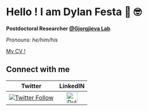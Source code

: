 # Hello ! I am Dylan Festa 👋 🤓

**Postdoctoral Researcher [@Gjorgjieva Lab](https://brain.mpg.de/gjor)**

*Pronouns: he/him/his*

[My CV !](https://github.com/dylanfesta/dylanfesta/raw/master/static/FestaD_cv.pdf)

## Connect with me 

| Twitter | LinkedIN |
|:-:|:-:|
[![Twitter Follow](https://img.shields.io/twitter/follow/dylanfesta.svg?style=social)](https://twitter.com/dylanfesta) | <a href="https://www.linkedin.com/in/dylanfesta/">  <img align="center" alt="Dylan Festa Linkedin" width="30px" src="https://firebasestorage.googleapis.com/v0/b/github--images.appspot.com/o/Github%20images%2Flinkedin.svg?alt=media&token=0e662ab8-db11-475a-9c43-18d89bcdfde0" />
</a>

<!--
- 🔭 I’m currently working on ...
- 🌱 I’m currently learning ...
- 👯 I’m looking to collaborate on ...
- 🤔 I’m looking for help with ...
- 💬 Ask me about ...
- 📫 How to reach me: ...
- 😄 Pronouns: ...
- ⚡ Fun fact: ...
-->
